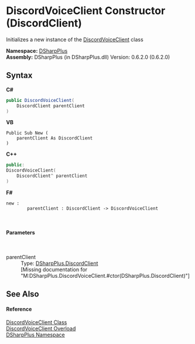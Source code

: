 # DiscordVoiceClient Constructor (DiscordClient)
 

Initializes a new instance of the <a href="cb2896d5-fa4d-77de-0710-64ed5d5badbf">DiscordVoiceClient</a> class

**Namespace:**&nbsp;<a href="503971eb-de5e-a570-9922-de9500a9b1cc">DSharpPlus</a><br />**Assembly:**&nbsp;DSharpPlus (in DSharpPlus.dll) Version: 0.6.2.0 (0.6.2.0)

## Syntax

**C#**<br />
``` C#
public DiscordVoiceClient(
	DiscordClient parentClient
)
```

**VB**<br />
``` VB
Public Sub New ( 
	parentClient As DiscordClient
)
```

**C++**<br />
``` C++
public:
DiscordVoiceClient(
	DiscordClient^ parentClient
)
```

**F#**<br />
``` F#
new : 
        parentClient : DiscordClient -> DiscordVoiceClient
```

<br />

#### Parameters
&nbsp;<dl><dt>parentClient</dt><dd>Type: <a href="8f8cbf24-03e9-53cc-389f-2ba10a699065">DSharpPlus.DiscordClient</a><br />\[Missing <param name="parentClient"/> documentation for "M:DSharpPlus.DiscordVoiceClient.#ctor(DSharpPlus.DiscordClient)"\]</dd></dl>

## See Also


#### Reference
<a href="cb2896d5-fa4d-77de-0710-64ed5d5badbf">DiscordVoiceClient Class</a><br /><a href="68e3f063-1c6d-eaac-34b1-71ffb3ad6bdf">DiscordVoiceClient Overload</a><br /><a href="503971eb-de5e-a570-9922-de9500a9b1cc">DSharpPlus Namespace</a><br />